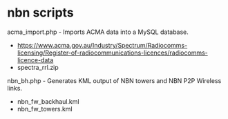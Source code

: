 # nbn scripts

acma_import.php - Imports ACMA data into a MySQL database.
 - https://www.acma.gov.au/Industry/Spectrum/Radiocomms-licensing/Register-of-radiocommunications-licences/radiocomms-licence-data
 - spectra_rrl.zip

nbn_bh.php - Generates KML output of NBN towers and NBN P2P Wireless links.
- nbn_fw_backhaul.kml
- nbn_fw_towers.kml

